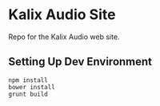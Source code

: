 # Kalix Audio Site

Repo for the Kalix Audio web site.

## Setting Up Dev Environment

	npm install
	bower install
	grunt build
